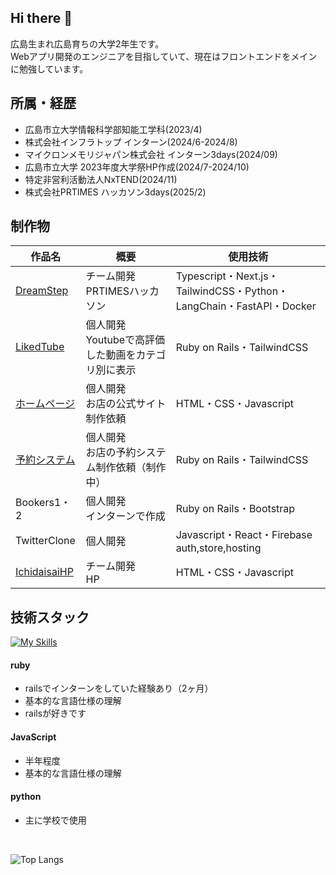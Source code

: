 ## Hi there 👋
広島生まれ広島育ちの大学2年生です。<br/>
Webアプリ開発のエンジニアを目指していて、現在はフロントエンドをメインに勉強しています。

## 所属・経歴
- 広島市立大学情報科学部知能工学科(2023/4)
- 株式会社インフラトップ インターン(2024/6-2024/8)
- マイクロンメモリジャパン株式会社 インターン3days(2024/09)
- 広島市立大学 2023年度大学祭HP作成(2024/7-2024/10)
- 特定非営利活動法人NxTEND(2024/11)
- 株式会社PRTIMES ハッカソン3days(2025/2)

## 制作物
| 作品名 | 概要 | 使用技術 |
| ---- | ---- | ---- |
| [DreamStep](https://github.com/vyuma/dream_step) | チーム開発 <br/> PRTIMESハッカソン| Typescript・Next.js・TailwindCSS・Python・LangChain・FastAPI・Docker |
| [LikedTube](https://github.com/hina81/youtube-extraction) | 個人開発 <br/> Youtubeで高評価した動画をカテゴリ別に表示 | Ruby on Rails・TailwindCSS |
| [ホームページ](https://yokogawa-comfy.web.app/) | 個人開発 <br/> お店の公式サイト制作依頼 | HTML・CSS・Javascript |
| [予約システム](https://github.com/hina81/reservation_system) | 個人開発 <br/> お店の予約システム制作依頼（制作中） | Ruby on Rails・TailwindCSS |
| Bookers1・2 | 個人開発 <br/> インターンで作成 | Ruby on Rails・Bootstrap |
| TwitterClone | 個人開発 | Javascript・React・Firebase auth,store,hosting |
| [IchidaisaiHP](https://ichidaisai.com) | チーム開発 <br/> HP| HTML・CSS・Javascript |


## 技術スタック
[![My Skills](https://skillicons.dev/icons?i=html,css,js,ts,react,nextjs,vite,rails,ruby,py,github,notion,vscode)](https://skillicons.dev)
<br/>

#### ruby
- railsでインターンをしていた経験あり（2ヶ月）
- 基本的な言語仕様の理解
- railsが好きです

#### JavaScript
- 半年程度
- 基本的な言語仕様の理解

#### python
- 主に学校で使用
<br/>

![Top Langs](https://github-readme-stats.vercel.app/api/top-langs/?username=hina81&layout=compact)

